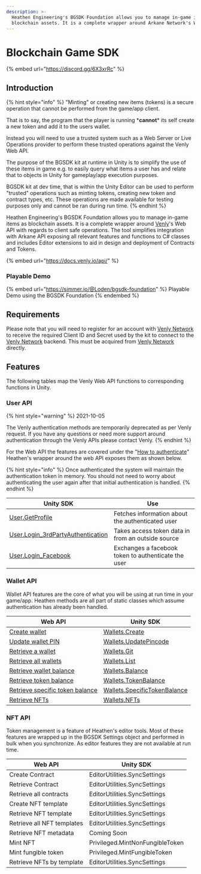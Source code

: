 ```yaml
---
description: >-
  Heathen Engineering's BGSDK Foundation allows you to manage in-game items as
  blockchain assets. It is a complete wrapper around Arkane Network's Web API.
---
```


# Blockchain Game SDK

{% embed url="https://discord.gg/6X3xrRc" %}

## Introduction

{% hint style="info" %}
"Minting" or creating new items (tokens) is a secure operation that cannot be performed from the game/app client.&#x20;

That is to say, the program that the player is running \***cannot**\* its self create a new token and add it to the users wallet.&#x20;

Instead you will need to use a trusted system such as a Web Server or Live Operations provider to perform these trusted operations against the Venly Web API.

The purpose of the BGSDK kit at runtime in Unity is to simplify the use of these items in game e.g. to easily query what items a user has and relate that to objects in Unity for gameplay/app execution purposes.

BGSDK kit at dev time, that is within the Unity Editor can be used to perform "trusted" operations such as minting tokens, creating new token and contract types, etc. These operations are made available for testing purposes only and cannot be ran during run time.
{% endhint %}

Heathen Engineering's BGSDK Foundation allows you to manage in-game items as blockchain assets. It is a complete wrapper around [Venly](https://www.venly.io)'s Web API with regards to client safe operations. The tool simplifies integration with Arkane API exposing all relevant features and functions to C# classes and includes Editor extensions to aid in design and deployment of Contracts and Tokens.

{% embed url="https://docs.venly.io/api/" %}

### Playable Demo

{% embed url="https://simmer.io/@Loden/bgsdk-foundation" %}
Playable Demo using the BGSDK Foundation
{% endembed %}

## Requirements

Please note that you will need to register for an account with [Venly Network](https://www.venly.io) to receive the required Client ID and Secret used by the kit to connect to the [Venly Network](https://www.venly.io) backend. This must be acquired from [Venly Network](https://www.venly.io) directly.

## Features

The following tables map the Venly Web API functions to corresponding functions in Unity.

### User API

{% hint style="warning" %}
2021-10-05

The Venly authentication methods are temporarily deprecated as per Venly request. If you have any questions or need more support around authentication through the Venly APIs please contact Venly.
{% endhint %}

For the Web API the features are covered under the "[How to authenticate](https://docs.venly.io/api/authentication/authentication)" Heathen's wrapper around the web API exposes them as shown below.

{% hint style="info" %}
Once authenticated the system will maintain the authentication token in memory. You should not need to worry about authenticating the user again after that initial authentication is handled.
{% endhint %}

| Unity SDK                                                                        | Use                                                 |
| -------------------------------------------------------------------------------- | --------------------------------------------------- |
| [User.GetProfile](api/user.md#get-profile)                                       | Fetches information about the authenticated user    |
| [User.Login\_3rdPartyAuthentication](api/user.md#login-3rd-party-authentication) | Takes access token data in from an outside source   |
| [User.Login\_Facebook](api/user.md#login-facebook)                               | Exchanges a facebook token to authenticate the user |

### Wallet API

Wallet API features are the core of what you will be using at run time in your game/app. Heathen methods are all part of static classes which assume authentication has already been handled.&#x20;

| Web API                                                                                                      | Unity SDK                                                                                                         |
| ------------------------------------------------------------------------------------------------------------ | ----------------------------------------------------------------------------------------------------------------- |
| [Create wallet](https://docs.venly.io/api/api-products/wallet-api/create-wallet)                             | [Wallets.Create](https://kb.heathenengineering.com/assets/bgsdk/api/wallets#create)                               |
| [Update wallet PIN](https://docs.venly.io/api/api-products/wallet-api/update-pin)                            | [Wallets.UpdatePincode](api/wallets.md#update-pincode)                                                            |
| [Retrieve a wallet](https://docs.venly.io/api/api-products/wallet-api/get-wallet)                            | [Wallets.Git](api/wallets.md#get)                                                                                 |
| [Retrieve all wallets](https://docs.venly.io/api/api-products/wallet-api/untitled)                           | [Wallets.List](api/wallets.md#list)                                                                               |
| [Retrieve wallet balance](https://docs.venly.io/api/api-products/wallet-api/retrieve-wallet-balance)         | [Wallets.Balance](https://kb.heathenengineering.com/assets/bgsdk/api/wallets#balance)                             |
| [Retrieve token balance](https://docs.venly.io/api/api-products/wallet-api/retrieve-token-balances)          | [Wallets.TokenBalance](https://kb.heathenengineering.com/assets/bgsdk/api/wallets#token-balance)                  |
| [Retrieve specific token balance](https://docs.venly.io/api/api-products/wallet-api/retrieve-token-balances) | [Wallets.SpecificTokenBalance](https://kb.heathenengineering.com/assets/bgsdk/api/wallets#specific-token-balance) |
| [Retrieve NFTs](https://docs.venly.io/api/api-products/wallet-api/retrieve-non-fungible-tokens)              | [Wallets.NFTs](https://kb.heathenengineering.com/assets/bgsdk/api/wallets#nfts)                                   |

### NFT API

Token management is a feature of Heathen's editor tools. Most of these features are wrapped up in the BGSDK Settings object and performed in bulk when you synchronize. As editor features they are not available at run time.

| Web API                    | Unity SDK                       |
| -------------------------- | ------------------------------- |
| Create Contract            | EditorUtilities.SyncSettings    |
| Retrieve Contract          | EditorUtilities.SyncSettings    |
| Retrieve all contracts     | EditorUtilities.SyncSettings    |
| Create NFT template        | EditorUtilities.SyncSettings    |
| Retrieve NFT template      | EditorUtilities.SyncSettings    |
| Retrieve all NFT templates | EditorUtilities.SyncSettings    |
| Retrieve NFT metadata      | Coming Soon                     |
| Mint NFT                   | Privileged.MintNonFungibleToken |
| Mint fungible token        | Privileged.MintFungibleToken    |
| Retrieve NFTs by template  | EditorUtilities.SyncSettings    |
